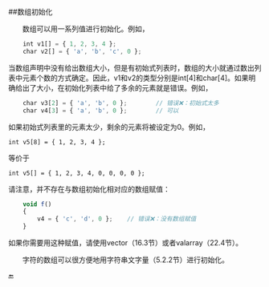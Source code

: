 ##数组初始化

&emsp;&emsp;数组可以用一系列值进行初始化。例如，

```javascript
    int v1[] = { 1, 2, 3, 4 };
    char v2[] = { 'a', 'b', 'c', 0 };
```

当数组声明中没有给出数组大小，但是有初始式列表时，数组的大小就通过数出列表中元素个数的方式确定。因此，v1和v2的类型分别是int[4]和char[4]。如果明确给出了大小，在初始化列表中给了多余的元素就是错误。例如，

```javascript
    char v3[2] = { 'a', 'b', 0 };        // 错误❌：初始式太多
    char v4[3] = { 'a', 'b', 0 };        // 可以
```

如果初始式列表里的元素太少，剩余的元素将被设定为0。例如，

    int v5[8] = { 1, 2, 3, 4 };
    
等价于

    int v5[] = { 1, 2, 3, 4, 0, 0, 0, 0 };
    
请注意，并不存在与数组初始化相对应的数组赋值：

```javascript
    void f()
    {
        v4 = { 'c', 'd', 0 };    // 错误❌：没有数组赋值
    }
```

如果你需要用这种赋值，请使用vector（16.3节）或者valarray（22.4节）。

&emsp;&emsp;字符的数组可以很方便地用字符串文字量（5.2.2节）进行初始化。

🔚